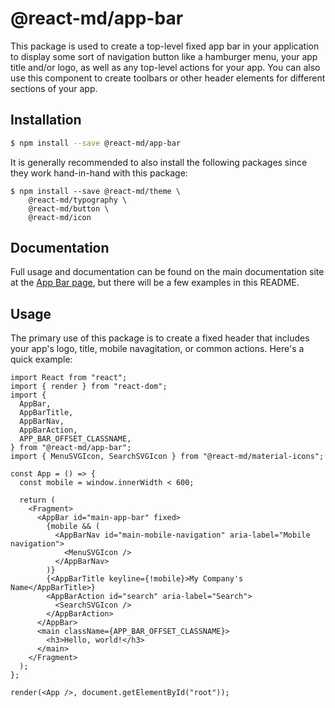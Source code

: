 # @react-md/app-bar

This package is used to create a top-level fixed app bar in your application to
display some sort of navigation button like a hamburger menu, your app title
and/or logo, as well as any top-level actions for your app. You can also use
this component to create toolbars or other header elements for different
sections of your app.

## Installation

```sh
$ npm install --save @react-md/app-bar
```

It is generally recommended to also install the following packages since they
work hand-in-hand with this package:

```
$ npm install --save @react-md/theme \
    @react-md/typography \
    @react-md/button \
    @react-md/icon
```

<!-- DOCS_REMOVE -->

## Documentation

Full usage and documentation can be found on the main documentation site at the
[App Bar page](https://react-md.mlaursen.com/packages/app-bar), but there will
be a few examples in this README.

<!-- DOCS_REMOVE_END -->

<!-- INCLUDING_STYLES -->

## Usage

The primary use of this package is to create a fixed header that includes your
app's logo, title, mobile navagitation, or common actions. Here's a quick
example:

```tsx
import React from "react";
import { render } from "react-dom";
import {
  AppBar,
  AppBarTitle,
  AppBarNav,
  AppBarAction,
  APP_BAR_OFFSET_CLASSNAME,
} from "@react-md/app-bar";
import { MenuSVGIcon, SearchSVGIcon } from "@react-md/material-icons";

const App = () => {
  const mobile = window.innerWidth < 600;

  return (
    <Fragment>
      <AppBar id="main-app-bar" fixed>
        {mobile && (
          <AppBarNav id="main-mobile-navigation" aria-label="Mobile navigation">
            <MenuSVGIcon />
          </AppBarNav>
        )}
        {<AppBarTitle keyline={!mobile}>My Company's Name</AppBarTitle>}
        <AppBarAction id="search" aria-label="Search">
          <SearchSVGIcon />
        </AppBarAction>
      </AppBar>
      <main className={APP_BAR_OFFSET_CLASSNAME}>
        <h3>Hello, world!</h3>
      </main>
    </Fragment>
  );
};

render(<App />, document.getElementById("root"));
```
